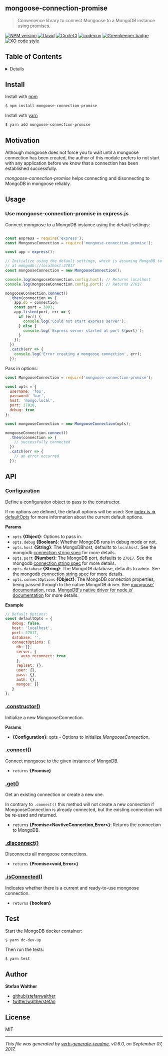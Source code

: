 ## mongoose-connection-promise

> Convenience library to connect Mongoose to a MongoDB instance using promises.

[![NPM version](https://img.shields.io/npm/v/mongoose-connection-promise.svg?style=flat)](https://www.npmjs.com/package/mongoose-connection-promise)
[![David](https://img.shields.io/david/stefanwalther/mongoose-connection-promise.svg)](https://github.com/stefanwalther/mongoose-connection-promise)
[![CircleCI](https://img.shields.io/circleci/project/github/stefanwalther/mongoose-connection-promise.svg)](https://circleci.com/gh/stefanwalther/mongoose-connection-promise/tree/master)
[![codecov](https://codecov.io/gh/stefanwalther/mongoose-connection-promise/branch/master/graph/badge.svg)](https://codecov.io/gh/stefanwalther/mongoose-connection-promise)
[![Greenkeeper badge](https://badges.greenkeeper.io/stefanwalther/mongoose-connection-promise.svg)](https://greenkeeper.io/)
[![XO code style](https://img.shields.io/badge/code_style-XO--space-5ed9c7.svg)](https://github.com/sindresorhus/eslint-config-xo-space)

## Table of Contents

<details>

- [Install](#install)
- [Motivation](#motivation)
- [Usage](#usage)
- [API](#api)
- [Test](#test)
- [Author](#author)
- [License](#license)

_(TOC generated by [verb](https://github.com/verbose/verb) using [markdown-toc](https://github.com/jonschlinkert/markdown-toc))_

</details>

## Install

Install with [npm](http://npmjs.org/)
```sh
$ npm install mongoose-connection-promise
```

Install with [yarn](https://yarnpkg.com)
```sh
$ yarn add mongoose-connection-promise
```

## Motivation

Although mongoose does not force you to wait until a mongoose connection has been created, the author of this module prefers to not start with any application before we know that a connection has been established successfully.

_mongoose-connection-promise_ helps connecting and disonnecting to MongoDB in mongoose reliably.

## Usage

### Use mongoose-connection-promise in express.js

Connect mongoose to a MongoDB instance using the default settings:

```js

const express = require('express');
const MongooseConnection = require('mongoose-connection-promise');

const app = express();

// Initialize using the default settings, which is assuming MongoDB to run
// at mongodb://localhost:27017
const mongooseConnection = new MongooseConnection();

console.log(mongooseConnection.config.host); // Returns localhost
console.log(mongooseConnection.config.port): // Returns 27017

mongooseConnection.connect()
  .then(connection => {
    app.db = connection;
    const port = 3003;
    app.listen(port, err => {
      if (err) {
        console.log('Could not start express server');
      } else {
        console.log(`Express server started at port ${port}`);
      }
    });
  })
  .catch(err => {
    console.log('Error creating a mongoose connection', err);
  });

```

Pass in options:

```js
const MongooseConnection = require('mongoose-connection-promise');

const opts = {
  username: 'foo',
  password: 'bar',
  host: 'mongo.local',
  port: 27018,
  debug: true
};

const mongooseConnection = new MongooseConnection(opts);

mongooseConnection.connect()
  .then(connection => {
    // successfully connected
  })
  .catch(err => {
    // an error occurred
  });

```

## API

### [Configuration](lib/index.js#L81)

Define a configuration object to pass to the constructor.

If no options are defined, the default options will be used:
See [index.js => defaultOpts](index.js) for more information about the current default options.

**Params**

* `opts` **{Object}**: Options to pass in.
* `opts.debug` **{Boolean}**: Whether MongoDB runs in debug mode or not.
* `opts.host` **{String}**: The MongoDBhost, defaults to `localhost`.  See the mongodb [connection string spec](https://docs.mongodb.com/manual/reference/connection-string/) for more details.
* `opts.port` **{Number}**: The MongoDB port, defaults to `27017`.  See the mongodb [connection string spec](https://docs.mongodb.com/manual/reference/connection-string/) for more details.
* `opts.database` **{String}**: The MongoDB database, defaults to `admin`.  See the mongodb [connection string spec](https://docs.mongodb.com/manual/reference/connection-string/) for more details.
* `opts.connectOptions` **{Object}**: The MongoDB connection properties, being passed through to the native MongoDB driver. See [mongoose' documentation](http://mongoosejs.com/docs/connections.html), resp. [MongoDB's native driver for node.js' documentation](https://github.com/mongodb/node-mongodb-native) for more details.

**Example**

```js
// Default Options:
const defaultOpts = {
   debug: false,
   host: 'localhost',
   port: 27017,
   database: '',
   connectOptions: {
     db: {},
     server: {
       auto_reconnect: true
     },
     replset: {},
     user: {},
     pass: {},
     auth: {},
     mongos: {}
   }
};
```

### [.constructor()](lib/index.js#L90)

Initialize a new MongooseConnection.

**Params**

* **{Configuration}**: opts - Options to initialize _MongooseConnection_.

### [.connect()](lib/index.js#L106)

Connect mongoose to the given instance of MongoDB.

* `returns` **{Promise}**

### [.get()](lib/index.js#L128)

Get an existing connection or create a new one.

In contrary to `.connect()` this method will not create a new connection if MongooseConnection is already connected,
but the existing connection will be re-used and returned.

* `returns` **{Promise<NavtiveConnection,Error>}**: Returns the connection to MongoDB.

### [.disconnect()](lib/index.js#L142)

Disconnects all mongoose connections.

* `returns` **{Promise<void,Error>}**

### [.isConnected()](lib/index.js#L153)

Indicates whether there is a current and ready-to-use mongoose connection.

* `returns` **{boolean}**

## Test

Start the MongoDB docker container:

```sh
$ yarn dc-dev-up
```

Then run the tests:

```
$ yarn test
```

## Author

**Stefan Walther**

* [github/stefanwalther](https://github.com/stefanwalther)
* [twitter/waltherstefan](http://twitter.com/waltherstefan)

## License

MIT

***

_This file was generated by [verb-generate-readme](https://github.com/verbose/verb-generate-readme), v0.6.0, on September 07, 2017._